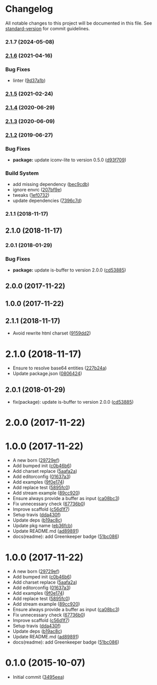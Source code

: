# Changelog

All notable changes to this project will be documented in this file. See [standard-version](https://github.com/conventional-changelog/standard-version) for commit guidelines.

### 2.1.7 (2024-05-08)

### [2.1.6](https://github.com/kikobeats/html-encode/compare/v2.1.5...v2.1.6) (2021-04-16)


### Bug Fixes

* linter ([9d37a1b](https://github.com/kikobeats/html-encode/commit/9d37a1b3cb3a2c60723dc90a60bc75d37c9be4f4))

### [2.1.5](https://github.com/kikobeats/html-encode/compare/v2.1.4...v2.1.5) (2021-02-24)

### [2.1.4](https://github.com/kikobeats/html-encode/compare/v2.1.3...v2.1.4) (2020-06-29)

### [2.1.3](https://github.com/kikobeats/html-encode/compare/v2.1.2...v2.1.3) (2020-06-09)

### [2.1.2](https://github.com/kikobeats/html-encode/compare/v0.1.0...v2.1.2) (2019-06-27)


### Bug Fixes

* **package:** update iconv-lite to version 0.5.0 ([d93f709](https://github.com/kikobeats/html-encode/commit/d93f709))


### Build System

* add missing dependency ([bec9cdb](https://github.com/kikobeats/html-encode/commit/bec9cdb))
* ignore envrc ([207bf9e](https://github.com/kikobeats/html-encode/commit/207bf9e))
* tweaks ([1ef0732](https://github.com/kikobeats/html-encode/commit/1ef0732))
* update dependencies ([7396c7d](https://github.com/kikobeats/html-encode/commit/7396c7d))



### 2.1.1 (2018-11-17)



## 2.1.0 (2018-11-17)



### 2.0.1 (2018-01-29)


### Bug Fixes

* **package:** update is-buffer to version 2.0.0 ([cd53885](https://github.com/kikobeats/html-encode/commit/cd53885))



## 2.0.0 (2017-11-22)



## 1.0.0 (2017-11-22)



<a name="2.1.1"></a>
## 2.1.1 (2018-11-17)

* Avoid rewrite html charset ([9159dd2](https://github.com/kikobeats/html-encode/commit/9159dd2))



<a name="2.1.0"></a>
# 2.1.0 (2018-11-17)

* Ensure to resolve base64 entities ([227b24a](https://github.com/kikobeats/html-encode/commit/227b24a))
* Update package.json ([0806424](https://github.com/kikobeats/html-encode/commit/0806424))



<a name="2.0.1"></a>
## 2.0.1 (2018-01-29)

* fix(package): update is-buffer to version 2.0.0 ([cd53885](https://github.com/kikobeats/html-encode/commit/cd53885))



<a name="2.0.0"></a>
# 2.0.0 (2017-11-22)




<a name="1.0.0"></a>
# 1.0.0 (2017-11-22)

* A new born ([29729ef](https://github.com/kikobeats/html-encode/commit/29729ef))
* Add bumped init ([c0b46b6](https://github.com/kikobeats/html-encode/commit/c0b46b6))
* Add charset replace ([5aafa2a](https://github.com/kikobeats/html-encode/commit/5aafa2a))
* Add editorconfig ([01637a3](https://github.com/kikobeats/html-encode/commit/01637a3))
* Add examples ([9f0e174](https://github.com/kikobeats/html-encode/commit/9f0e174))
* Add replace test ([5895fc0](https://github.com/kikobeats/html-encode/commit/5895fc0))
* Add stream example ([89cc920](https://github.com/kikobeats/html-encode/commit/89cc920))
* Ensure always provide a buffer as input ([ca08bc3](https://github.com/kikobeats/html-encode/commit/ca08bc3))
* Fix unnecessary check ([67736b0](https://github.com/kikobeats/html-encode/commit/67736b0))
* Improve scaffold ([c56d1f7](https://github.com/kikobeats/html-encode/commit/c56d1f7))
* Setup travis ([dda430f](https://github.com/kikobeats/html-encode/commit/dda430f))
* Update deps ([b19ac8c](https://github.com/kikobeats/html-encode/commit/b19ac8c))
* Update pkg name ([eb36fcb](https://github.com/kikobeats/html-encode/commit/eb36fcb))
* Update README.md ([ad89891](https://github.com/kikobeats/html-encode/commit/ad89891))
* docs(readme): add Greenkeeper badge ([51bc086](https://github.com/kikobeats/html-encode/commit/51bc086))



<a name="1.0.0"></a>
# 1.0.0 (2017-11-22)

* A new born ([29729ef](https://github.com/kikobeats/html-encode/commit/29729ef))
* Add bumped init ([c0b46b6](https://github.com/kikobeats/html-encode/commit/c0b46b6))
* Add charset replace ([5aafa2a](https://github.com/kikobeats/html-encode/commit/5aafa2a))
* Add editorconfig ([01637a3](https://github.com/kikobeats/html-encode/commit/01637a3))
* Add examples ([9f0e174](https://github.com/kikobeats/html-encode/commit/9f0e174))
* Add replace test ([5895fc0](https://github.com/kikobeats/html-encode/commit/5895fc0))
* Add stream example ([89cc920](https://github.com/kikobeats/html-encode/commit/89cc920))
* Ensure always provide a buffer as input ([ca08bc3](https://github.com/kikobeats/html-encode/commit/ca08bc3))
* Fix unnecessary check ([67736b0](https://github.com/kikobeats/html-encode/commit/67736b0))
* Improve scaffold ([c56d1f7](https://github.com/kikobeats/html-encode/commit/c56d1f7))
* Setup travis ([dda430f](https://github.com/kikobeats/html-encode/commit/dda430f))
* Update deps ([b19ac8c](https://github.com/kikobeats/html-encode/commit/b19ac8c))
* Update README.md ([ad89891](https://github.com/kikobeats/html-encode/commit/ad89891))
* docs(readme): add Greenkeeper badge ([51bc086](https://github.com/kikobeats/html-encode/commit/51bc086))



<a name="0.1.0"></a>
# 0.1.0 (2015-10-07)

* Initial commit ([3495eea](https://github.com/kikobeats/html-encode/commit/3495eea))
